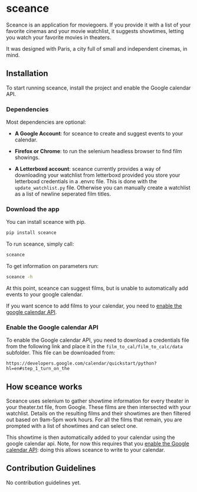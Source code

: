 # sceance

Sceance is an application for moviegoers. If you provide it with a list of your favorite cinemas and your movie watchlist, it suggests showtimes, letting you watch your favorite movies in theaters.

It was designed with Paris, a city full of small and independent cinemas, in mind.

## Installation

To start running sceance, install the project and enable the Google calendar API.

### Dependencies

Most dependencies are optional:

- **A Google Account**: for sceance to create and suggest events to your calendar.

- **Firefox or Chrome**: to run the selenium headless browser to find film showings.

- **A Letterboxd account**: sceance currently provides a way of downloading your watchlist from letterboxd provided you store your letterboxd credentials in a .envrc file. This is done with the `update_watchlist.py` file. Otherwise you can manually create a watchlist as a list of newline seperated film titles.

### Download the app

You can install sceance with pip.
```sh
pip install sceance
```

To run sceance, simply call:
```sh
sceance
```

To get information on parameters run:
```sh
sceance -h
```

At this point, sceance can suggest films, but is unable to automatically add events to your google calendar.

If you want scence to add films to your calendar, you need to [enable the google calendar API](#enable-the-google-calendar-api).

### Enable the Google calendar API

To enable the Google calendar API, you need to download a credentials file from the following link and place it in the `film_to_cal/film_to_calc/data` subfolder. This file can be downloaded from:

`https://developers.google.com/calendar/quickstart/python?hl=en#step_1_turn_on_the`

## How sceance works

Sceance uses selenium to gather showtime information for every theater in your theater.txt file, from Google. These films are then intersected with your watchlist. Details on the resulting films and their showtimes are then filtered out based on 9am-5pm work hours. For all the films that remain, you are prompted with a list of showtimes and can select one.

This showtime is then automatically added to your calendar using the google calendar api. Note, for now this requires that you [enable the Google calendar API](#enable-the-google-calendar-api): doing this allows sceance to write to your calendar.

## Contribution Guidelines

No contribution guidelines yet.
